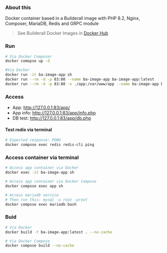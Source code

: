 ### About this
Docker container based in a Builderall image with PHP 8.2, Nginx, Composer, MariaDB, Redis and GRPC module
> See Builderall Docker Images in [Docker Hub](https://hub.docker.com/u/baimages)

### Run
```bash
# Via Docker Composer
docker comopse up -d

#Via Docker
docker run -it ba-image-app sh
docker run --rm -d -p 83:80 --name ba-image-app ba-image-app:latest
docker run --rm -d -p 83:80 -v ./app:/var/www/app --name ba-image-app ba-image-app:latest
```

### Access
- App: http://127.0.0.1:83/app/
- App info: http://127.0.0.1:83/app/info.php
- DB test: http://127.0.0.1:83/app/db.php

#### Test redis via terminal
```bash
# Expected response: PONG
docker compose exec redis redis-cli ping
```

### Access container via terminal 
```bash
# Access app container via Docker
docker exec -it ba-image-app sh

# Access app container via Docker Compose
docker compose exec app sh  

# Access mariadb service
# Then run this: mysql -u root -proot
docker compose exec mariadb bash
```

### Buid
```bash
# Via Docker
docker build -t ba-image-app:latest . --no-cache

# Via Docker Compose
docker compose build --no-cache   
```

